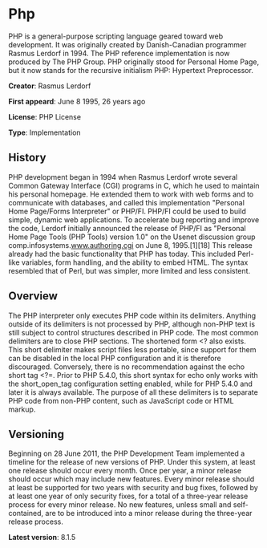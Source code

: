 # Php

PHP is a general-purpose scripting language geared toward web development. It was originally created by Danish-Canadian programmer Rasmus Lerdorf in 1994. The PHP reference implementation is now produced by The PHP Group. PHP originally stood for Personal Home Page, but it now stands for the recursive initialism PHP: Hypertext Preprocessor.

**Creator**: Rasmus Lerdorf

**First appeard**: June 8 1995, 26 years ago

**License**: PHP License

**Type**: Implementation

## History

PHP development began in 1994 when Rasmus Lerdorf wrote several Common Gateway Interface (CGI) programs in C, which he used to maintain his personal homepage. He extended them to work with web forms and to communicate with databases, and called this implementation "Personal Home Page/Forms Interpreter" or PHP/FI.
PHP/FI could be used to build simple, dynamic web applications. To accelerate bug reporting and improve the code, Lerdorf initially announced the release of PHP/FI as "Personal Home Page Tools (PHP Tools) version 1.0" on the Usenet discussion group comp.infosystems.www.authoring.cgi on June 8, 1995.[1][18] This release already had the basic functionality that PHP has today. This included Perl-like variables, form handling, and the ability to embed HTML. The syntax resembled that of Perl, but was simpler, more limited and less consistent.

## Overview
 
The PHP interpreter only executes PHP code within its delimiters. Anything outside of its delimiters is not processed by PHP, although non-PHP text is still subject to control structures described in PHP code. The most common delimiters are <?php to open and ?> to close PHP sections. The shortened form <? also exists. This short delimiter makes script files less portable, since support for them can be disabled in the local PHP configuration and it is therefore discouraged. Conversely, there is no recommendation against the echo short tag <?=. Prior to PHP 5.4.0, this short syntax for echo only works with the short_open_tag configuration setting enabled, while for PHP 5.4.0 and later it is always available. The purpose of all these delimiters is to separate PHP code from non-PHP content, such as JavaScript code or HTML markup.

## Versioning

Beginning on 28 June 2011, the PHP Development Team implemented a timeline for the release of new versions of PHP. Under this system, at least one release should occur every month. Once per year, a minor release should occur which may include new features. Every minor release should at least be supported for two years with security and bug fixes, followed by at least one year of only security fixes, for a total of a three-year release process for every minor release. No new features, unless small and self-contained, are to be introduced into a minor release during the three-year release process.

**Latest version**: 8.1.5
